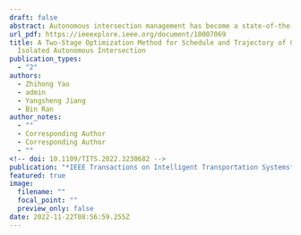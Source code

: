 ```yaml
---
draft: false
abstract: Autonomous intersection management has become a state-of-the-art control strategy customized for connected and autonomous vehicles. Combining the advantages of tile-based and conflict point-based approaches, this paper proposes a two-stage optimization method based on a developed intersection modeling approach. The first stage is a timing schedule optimization model, assigning vehicle arrival times at an intersection. Based on the output of the first stage, the second stage is a trajectory optimization model, which gives the eco-driving strategies. Moreover, a rolling optimization with a variable cycle length is adopted to run the method continuously. Simulation results show that the proposed method outperforms the genetic algorithm-based method in terms of computation time, and can reduce vehicle delay and fuel consumption by 89.48% and 46.84%, respectively, under different traffic demands compared to the first-come-first-serve method. Furthermore, the performance of the proposed method under asymmetric traffic demand is discussed. Sensitivity analyses suggest that (1) a long cycle length benefits the proposed method within certain limits and (2) a proper deceleration within the intersection can balance traffic delay with fuel consumption. In addition, an additional model with a heuristic rule is compared with the original timing schedule optimization model. It is found that reducing binaries in the first stage can make a tradeoff between the quality of the solution and efficiency, which can be used in conjunction with long cycles.
url_pdf: https://ieeexplore.ieee.org/document/10007069
title: A Two-Stage Optimization Method for Schedule and Trajectory of CAVs at an
  Isolated Autonomous Intersection
publication_types:
  - "2"
authors:
  - Zhihong Yao
  - admin
  - Yangsheng Jiang
  - Bin Ran
author_notes:
  - ""
  - Corresponding Author
  - Corresponding Author
  - ""
<!-- doi: 10.1109/TITS.2022.3230682 -->
publication: "*IEEE Transactions on Intelligent Transportation Systems*"
featured: true
image:
  filename: ""
  focal_point: ""
  preview_only: false
date: 2022-11-22T08:56:59.255Z
---
```

